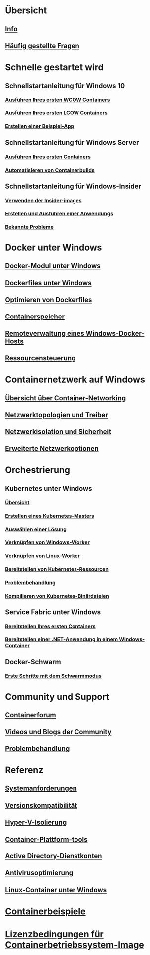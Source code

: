 # Übersicht
## [Info](about/index.md)
## [Häufig gestellte Fragen](about/faq.md)

# Schnelle gestartet wird
## Schnellstartanleitung für Windows 10
### [Ausführen Ihres ersten WCOW Containers](quick-start/quick-start-windows-10.md)
### [Ausführen Ihres ersten LCOW Containers](quick-start/quick-start-windows-10-linux.md)
### [Erstellen einer Beispiel-App](quick-start/building-sample-app.md)
## Schnellstartanleitung für Windows Server
### [Ausführen Ihres ersten Containers](quick-start/quick-start-windows-server.md)
### [Automatisieren von Containerbuilds](quick-start/quick-start-images.md)
## Schnellstartanleitung für Windows-Insider
### [Verwenden der Insider-images](quick-start/Using-Insider-Container-Images.md)
### [Erstellen und Ausführen einer Anwendungs](quick-start/Nano-RS3-.NET-Core-and-PS.md)
### [Bekannte Probleme](quick-start/Insider-Known-Issues.md)

# Docker unter Windows
## [Docker-Modul unter Windows](manage-docker/configure-docker-daemon.md)
## [Dockerfiles unter Windows](manage-docker/manage-windows-dockerfile.md)
## [Optimieren von Dockerfiles](manage-docker/optimize-windows-dockerfile.md)
## [Containerspeicher](manage-containers/container-storage.md)
## [Remoteverwaltung eines Windows-Docker-Hosts](management/manage_remotehost.md)
## [Ressourcensteuerung](manage-containers/resource-controls.md)

# Containernetzwerk auf Windows
## [Übersicht über Container-Networking](container-networking/architecture.md)
## [Netzwerktopologien und Treiber](container-networking/network-drivers-topologies.md)
## [Netzwerkisolation und Sicherheit](container-networking/network-isolation-security.md)
## [Erweiterte Netzwerkoptionen](container-networking/advanced.md)

# Orchestrierung
## Kubernetes unter Windows 
### [Übersicht](kubernetes/getting-started-kubernetes-windows.md)
### [Erstellen eines Kubernetes-Masters](kubernetes/creating-a-linux-master.md)
### [Auswählen einer Lösung](kubernetes/network-topologies.md)
### [Verknüpfen von Windows-Worker](kubernetes/joining-windows-workers.md)
### [Verknüpfen von Linux-Worker](kubernetes/joining-linux-workers.md)
### [Bereitstellen von Kubernetes-Ressourcen](kubernetes/deploying-resources.md)
### [Problembehandlung](kubernetes/common-problems.md)
### [Kompilieren von Kubernetes-Binärdateien](kubernetes/compiling-kubernetes-binaries.md)
## Service Fabric unter Windows
### [Bereitstellen Ihres ersten Containers](/azure/service-fabric/service-fabric-quickstart-containers)
### [Bereitstellen einer .NET-Anwendung in einem Windows-Container](/azure/service-fabric/service-fabric-host-app-in-a-container) 
## Docker-Schwarm
### [Erste Schritte mit dem Schwarmmodus](manage-containers/swarm-mode.md)

# Community und Support
## [Containerforum](https://social.msdn.microsoft.com/Forums/en-US/home?forum=windowscontainers)
## [Videos und Blogs der Community](communitylinks.md)
## [Problembehandlung](troubleshooting.md)

# Referenz
## [Systemanforderungen](deploy-containers/system-requirements.md)
## [Versionskompatibilität](deploy-containers/version-compatibility.md)
## [Hyper-V-Isolierung](manage-containers/hyperv-container.md)
## [Container-Plattform-tools](deploy-containers/containerd.md)
## [Active Directory-Dienstkonten](manage-containers/manage-serviceaccounts.md)
## [Antivirusoptimierung](https://msdn.microsoft.com/en-us/windows/hardware/drivers/ifs/anti-virus-optimization-for-windows-containers)
## [Linux-Container unter Windows](deploy-containers/linux-containers.md)

# [Containerbeispiele](samples.md)

# [Lizenzbedingungen für Containerbetriebssystem-Image](Images_EULA.md)

